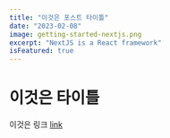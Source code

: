 ```yaml
---
title: "이것은 포스트 타이틀"
date: "2023-02-08"
image: getting-started-nextjs.png
excerpt: "NextJS is a React framework"
isFeatured: true
---
```


# 이것은 타이틀

이것은 링크 [link](https://google.com)
